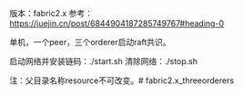 版本：fabric2.x
参考：https://juejin.cn/post/6844904187285749767#heading-0

单机，一个peer，三个orderer启动raft共识。

启动网络并安装链码：./start.sh
清除网络：./stop.sh

注：父目录名称resource不可改变。# fabric2.x_threeorderers
